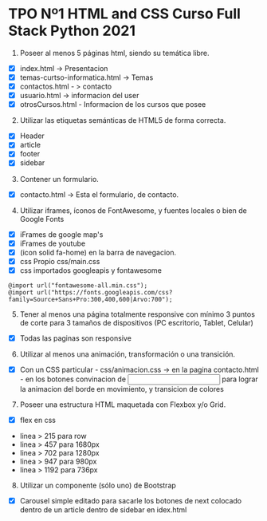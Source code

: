 # TPO Nº1 HTML and CSS  Curso Full Stack Python 2021

1. Poseer al menos 5 páginas html, siendo su temática libre.
- [x] index.html -> Presentacion
- [x] temas-curtso-informatica.html -> Temas
- [x] contactos.html - > contacto
- [x] usuario.html -> informacion del user
- [x] otrosCursos.html - Informacion de los cursos que posee

2. Utilizar las etiquetas semánticas de HTML5 de forma correcta.
- [x] Header
- [x] article
- [x] footer
- [x] sidebar

3. Contener un formulario.
- [x] contacto.html -> Esta el formulario, de contacto.

4. Utilizar iframes, íconos de FontAwesome, y fuentes locales o bien de
Google Fonts
- [x] iFrames de google map's
- [x] iFrames de youtube
- [x] (icon solid fa-home) en la barra de navegacion.
- [x] css Propio css/main.css
- [x] css importados googleapis y fontawesome
```
@import url("fontawesome-all.min.css");
@import url("https://fonts.googleapis.com/css?family=Source+Sans+Pro:300,400,600|Arvo:700");
```

5. Tener al menos una página totalmente responsive con mínimo 3 puntos
de corte para 3 tamaños de dispositivos (PC escritorio, Tablet, Celular)
- [x] Todas las paginas son responsive

6. Utilizar al menos una animación, transformación o una transición.
- [x] Con un CSS particular - css/animacion.css -> en la pagina contacto.html - en los botones convinacion de <a><input>
para lograr la animacion del borde en movimiento, y transicion de colores

7. Poseer una estructura HTML maquetada con Flexbox y/o Grid.
- [x] flex en css 
- linea > 215 para row
- linea > 457 para 1680px
- linea > 702 para 1280px
- linea > 947 para 980px
- linea > 1192 para 736px


8. Utilizar un componente (sólo uno) de Bootstrap
- [x] Carousel simple editado para sacarle los botones de next
colocado dentro de un article dentro de sidebar en idex.html
